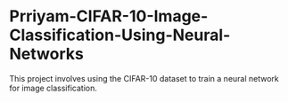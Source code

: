 # Prriyam-CIFAR-10-Image-Classification-Using-Neural-Networks
This project involves using the CIFAR-10 dataset to train a neural network for image classification. 
